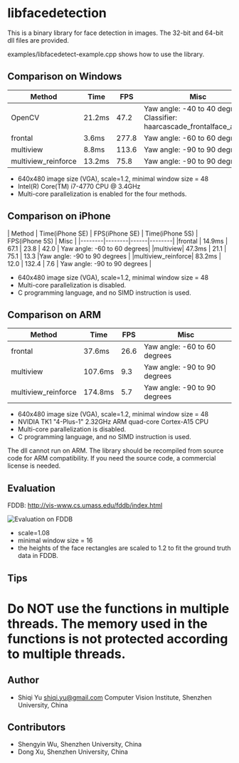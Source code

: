 libfacedetection
====================

This is a binary library for face detection in images. 
The 32-bit and 64-bit dll files are provided.


examples/libfacedetect-example.cpp shows how to use the library.

Comparison on Windows
-------------

| Method | Time   | FPS  | Misc   |
|--------|--------|------|--------|
|OpenCV  | 21.2ms | 47.2 | Yaw angle: -40 to 40 degrees. Classifier: haarcascade_frontalface_alt.xml |
|frontal |  3.6ms | 277.8 | Yaw angle: -60 to 60 degrees|
|multiview|  8.8ms | 113.6 | Yaw angle: -90 to 90 degrees |
|multiview_reinforce|  13.2ms | 75.8 | Yaw angle: -90 to 90 degrees |

* 640x480 image size (VGA), scale=1.2, minimal window size = 48
* Intel(R) Core(TM) i7-4770 CPU @ 3.4GHz
* Multi-core parallelization is enabled for the four methods.

Comparison on iPhone
-------------

| Method | Time(iPhone SE)   | FPS(iPhone SE) | Time(iPhone 5S) | FPS(iPhone 5S) | Misc   |
|--------|--------|------|--------|
|frontal |  14.9ms | 67.1 | 23.8 | 42.0 | Yaw angle: -60 to 60 degrees|
|multiview|  47.3ms | 21.1 | 75.1 | 13.3 |Yaw angle: -90 to 90 degrees |
|multiview_reinforce|  83.2ms | 12.0 | 132.4 | 7.6 | Yaw angle: -90 to 90 degrees |

* 640x480 image size (VGA), scale=1.2, minimal window size = 48
* Multi-core parallelization is disabled.
* C programming language, and no SIMD instruction is used.


Comparison on ARM
-------------

| Method | Time   | FPS  | Misc   |
|--------|--------|------|--------|
|frontal |  37.6ms | 26.6 | Yaw angle: -60 to 60 degrees|
|multiview|  107.6ms | 9.3 | Yaw angle: -90 to 90 degrees |
|multiview_reinforce|  174.8ms | 5.7 | Yaw angle: -90 to 90 degrees |

* 640x480 image size (VGA), scale=1.2, minimal window size = 48
* NVIDIA TK1 "4-Plus-1" 2.32GHz ARM quad-core Cortex-A15 CPU
* Multi-core parallelization is disabled.
* C programming language, and no SIMD instruction is used.

The dll cannot run on ARM. The library should be recompiled from source code for ARM compatibility. If you need the source code, a commercial license is needed.

Evaluation
-------------
FDDB: http://vis-www.cs.umass.edu/fddb/index.html

![Evaluation on FDDB](https://github.com/ShiqiYu/libfacedetection/blob/master/FDDB-results-of-3functions.png "Evaluation on FDDB")

* scale=1.08
* minimal window size = 16
* the heights of the face rectangles are scaled to 1.2 to fit the ground truth data in FDDB.

Tips
-------------
# Do NOT use the functions in multiple threads. The memory used in the functions is not protected according to multiple threads.

Author
-------------
* Shiqi Yu <shiqi.yu@gmail.com> Computer Vision Institute, Shenzhen University, China

Contributors
-------------
* Shengyin Wu, Shenzhen University, China
* Dong Xu, Shenzhen University, China
